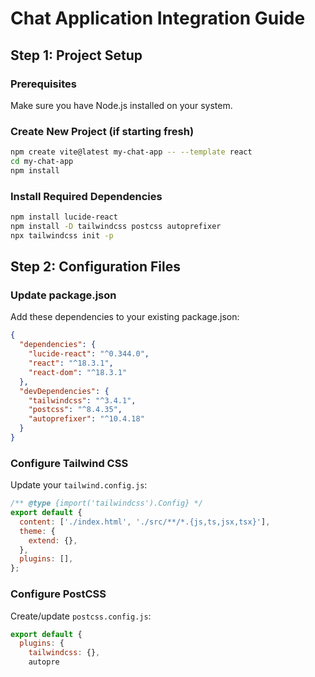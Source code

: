 # Chat Application Integration Guide

## Step 1: Project Setup

### Prerequisites
Make sure you have Node.js installed on your system.

### Create New Project (if starting fresh)
```bash
npm create vite@latest my-chat-app -- --template react
cd my-chat-app
npm install
```

### Install Required Dependencies
```bash
npm install lucide-react
npm install -D tailwindcss postcss autoprefixer
npx tailwindcss init -p
```

## Step 2: Configuration Files

### Update package.json
Add these dependencies to your existing package.json:
```json
{
  "dependencies": {
    "lucide-react": "^0.344.0",
    "react": "^18.3.1",
    "react-dom": "^18.3.1"
  },
  "devDependencies": {
    "tailwindcss": "^3.4.1",
    "postcss": "^8.4.35",
    "autoprefixer": "^10.4.18"
  }
}
```

### Configure Tailwind CSS
Update your `tailwind.config.js`:
```javascript
/** @type {import('tailwindcss').Config} */
export default {
  content: ['./index.html', './src/**/*.{js,ts,jsx,tsx}'],
  theme: {
    extend: {},
  },
  plugins: [],
};
```

### Configure PostCSS
Create/update `postcss.config.js`:
```javascript
export default {
  plugins: {
    tailwindcss: {},
    autopre